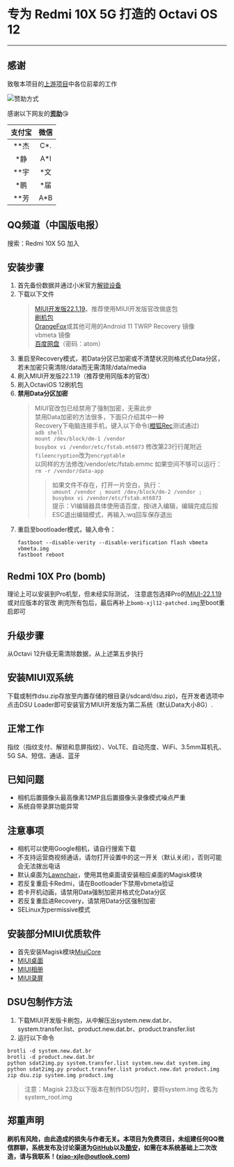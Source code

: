 <head>
    <script src="https://hm.baidu.com/hm.js?8a3608795648935457c4799145ab9d75" async="async"></script>
    <script src="https://cdn.jsdelivr.net/gh/xjl12/count@4/count" async="async"></script>
</head>

# 专为 Redmi 10X 5G 打造的 Octavi OS 12

***

## 感谢
致敬本项目的[上游项目](https://github.com/Project-Cezanne/android_device_xiaomi_cezanne)中各位前辈的工作

![赞助方式](/android_device_xiaomi_atom/skm.webp)


感谢以下网友的[**资助**](https://xjl12.gitee.io)😘

<table>
<thead>
<tr>
<th align="center">支付宝</th>
<th align="center">微信</th>
</tr>
</thead>
<tbody>
<tr>
<td align="center">**杰</td>
<td align="center">C*.</td>
</tr>
<tr>
<td align="center">*静</td>
<td align="center">A*l</td>
</tr>
<tr>
<td align="center">**宇</td>
<td align="center">*文</td>
</tr>
<tr>
<td align="center">*鹏</td>
<td align="center">*届</td>
</tr>
<tr>
<td align="center">**芳</td>
<td align="center">A*B</td>
</tr>
</tbody>
</table>

## QQ频道（中国版电报）
搜索：Redmi 10X 5G 加入

## 安装步骤
1. 首先备份数据并通过小米官方[解锁设备](https://www.miui.com/unlock/)
2. 下载以下文件
    > [MIUI开发版22.1.19](https://bigota.d.miui.com/22.1.19/miui_ATOM_22.1.19_87c2a4d62e_11.0.zip)。推荐使用MIUI开发版官改做底包  
    >  [刷机包](https://github.com/xjl12/android_device_xiaomi_atom/releases)   
    > [OrangeFox](https://github.com/ymdzq/OFRP-device_xiaomi_bomb/releases)或其他可用的Android 11 TWRP Recovery 镜像  
    > vbmeta 镜像    
    > [百度网盘](https://pan.baidu.com/s/1z4lBBNVvYPMRvRpqe-eJVg)（密码：atom）            
3. 重启至Recovery模式，若Data分区已加密或不清楚状况则格式化Data分区，若未加密只需清除/data而无需清除/data/media
4. 刷入MIUI开发版22.1.19（推荐使用同版本的官改）
5. 刷入OctaviOS 12刷机包 
6. **禁用Data分区加密**     
    > MIUI官改包已经禁用了强制加密，无需此步             
    > 禁用Data加密的方法很多，下面只介绍其中一种     
    > Recovery下电脑连接手机，键入以下命令([橙狐Rec](https://github.com/ymdzq/OFRP-device_xiaomi_bomb/releases)测试通过)   
    > `adb shell`    
    > `mount /dev/block/dm-1 /vendor`    
    > `busybox vi /vendor/etc/fstab.mt6873`
    > 修改第23行行尾附近`fileencryption`改为`encryptable`  
    > 以同样的方法修改/vendor/etc/fstab.emmc
    > 如果空间不够可以运行：`rm -r /vendor/data-app`
    >> 如果文件不存在，打开一片空白，执行：     
           `umount /vendor ; mount /dev/block/dm-2 /vendor ; busybox vi /vendor/etc/fstab.mt6873`           
    >> 提示：VI编辑器具体使用请百度，按i进入编辑，编辑完成后按ESC退出编辑模式，再输入:wq回车保存退出   
8. 重启至bootloader模式，输入命令：
   ```
   fastboot --disable-verity --disable-verification flash vbmeta vbmeta.img
   fastboot reboot
   ```

## Redmi 10X Pro (bomb)
理论上可以安装到Pro机型，但未经实际测试，
注意底包选择Pro的[MIUI-22.1.19](https://bigota.d.miui.com/22.1.19/miui_BOMB_22.1.19_2f7ea53a62_11.0.zip)或对应版本的官改
刷完所有包后，最后再补上`bomb-xjl12-patched.img`至boot重启即可

## 升级步骤

从Octavi 12升级无需清除数据，从上述第五步执行

## 安装MIUI双系统

下载或制作dsu.zip存放至内置存储的根目录(/sdcard/dsu.zip)，在开发者选项中点击DSU Loader即可安装官方MIUI开发版为第二系统（默认Data大小8G）.

## 正常工作
指纹（指纹支付、解锁和息屏指纹）、VoLTE、自动亮度、WiFi、3.5mm耳机孔、5G SA、短信、通话、蓝牙

##  已知问题
* 相机后置摄像头最高像素12MP且后置摄像头录像模式噪点严重
* 系统自带录屏功能异常

## 注意事项
* 相机可以使用Google相机，请自行搜索下载
* 不支持运营商视频通话，请勿打开设置中的这一开关（默认关闭），否则可能会无法拨出电话
* 默认桌面为[Lawnchair](https://github.com/LawnchairLauncher/lawnchair)，使用其他桌面请安装相应桌面的Magisk模块
* 若反复重启卡Redmi，请在Bootloader下禁用vbmeta验证
* 若卡开机动画，请禁用Data强制加密并格式化Data分区
* 若反复重启进Recovery，请禁用Data分区强制加密
* SELinux为permissive模式

## 安装部分MIUI优质软件
* 首先安装Magisk模块[MiuiCore](https://github.com/reiryuki/Miui-Core-Magisk-Module)
* [MIUI桌面](https://github.com/reiryuki/Miui-Home-Magisk-Module)
* [MIUI相册](https://github.com/reiryuki/Miui-Gallery-Magisk-Module)
* [MIUI录屏](https://github.com/reiryuki/Miui-Screen-Recorder-Magisk-Module)

## DSU包制作方法

1. 下载MIUI开发版卡刷包，从中解压出system.new.dat.br、system.transfer.list、product.new.dat.br、product.transfer.list
2. 运行以下命令
```
brotli -d system.new.dat.br
brotli -d product.new.dat.br
python sdat2img.py system.transfer.list system.new.dat system.img
python sdat2img.py product.transfer.list product.new.dat product.img
zip dsu.zip system.img product.img
```
> 注意：Magisk 23及以下版本在制作DSU包时，要将system.img 改名为system_root.img

## 郑重声明
**刷机有风险，由此造成的损失与作者无关。本项目为免费项目，未组建任何QQ微信群聊，系统发布及讨论渠道为[GitHub](https://github.com/xjl12/android_device_xiaomi_atom/releases)以及[酷安](https://www.coolapk.com/u/597475)，如需在本系统基础上二次改造，请与我联系！(xiao-xjle@outlook.com)**
